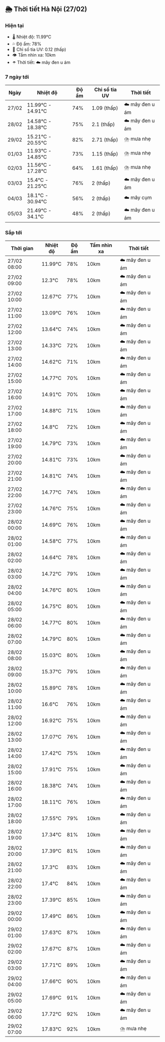 ## 🌦️ Thời tiết Hà Nội (27/02)

### Hiện tại

- 🌡️ Nhiệt độ: 11.99℃
- 💦 Độ ẩm: 78%
- 🌟 Chỉ số tia UV: 0.12 (thấp)
- 👁️ Tầm nhìn xa: 10km
- ☂️ Thời tiết: ☁️ mây đen u ám

### 7 ngày tới

| Ngày | Nhiệt độ | Độ ẩm | Chỉ số tia UV | Thời tiết |
| --- | --- | --- | --- | --- |
| 27/02 | 11.99℃ - 14.91℃ | 74% | 1.09 (thấp) | ☁️ mây đen u ám |
| 28/02 | 14.58℃ - 18.38℃ | 75% | 2.1 (thấp) | ☁️ mây đen u ám |
| 29/02 | 15.21℃ - 20.55℃ | 82% | 2.71 (thấp) | ⛈️ mưa nhẹ |
| 01/03 | 11.93℃ - 14.85℃ | 73% | 1.15 (thấp) | ⛈️ mưa nhẹ |
| 02/03 | 11.56℃ - 17.28℃ | 64% | 1.61 (thấp) | ⛈️ mưa nhẹ |
| 03/03 | 15.4℃ - 21.25℃ | 76% | 2 (thấp) | ☁️ mây đen u ám |
| 04/03 | 18.1℃ - 30.94℃ | 56% | 2 (thấp) | ☁️ mây cụm |
| 05/03 | 21.49℃ - 34.1℃ | 48% | 2 (thấp) | ☁️ mây đen u ám |

### Sắp tới

| Thời gian | Nhiệt độ | Độ ẩm | Tầm nhìn xa | Thời tiết |
| --- | --- | --- | --- | --- |
| 27/02 08:00 | 11.99℃ | 78% | 10km | ☁️ mây đen u ám |
| 27/02 09:00 | 12.3℃ | 78% | 10km | ☁️ mây đen u ám |
| 27/02 10:00 | 12.67℃ | 77% | 10km | ☁️ mây đen u ám |
| 27/02 11:00 | 13.09℃ | 76% | 10km | ☁️ mây đen u ám |
| 27/02 12:00 | 13.64℃ | 74% | 10km | ☁️ mây đen u ám |
| 27/02 13:00 | 14.33℃ | 72% | 10km | ☁️ mây đen u ám |
| 27/02 14:00 | 14.62℃ | 71% | 10km | ☁️ mây đen u ám |
| 27/02 15:00 | 14.77℃ | 70% | 10km | ☁️ mây đen u ám |
| 27/02 16:00 | 14.91℃ | 70% | 10km | ☁️ mây đen u ám |
| 27/02 17:00 | 14.88℃ | 71% | 10km | ☁️ mây đen u ám |
| 27/02 18:00 | 14.8℃ | 72% | 10km | ☁️ mây đen u ám |
| 27/02 19:00 | 14.79℃ | 73% | 10km | ☁️ mây đen u ám |
| 27/02 20:00 | 14.81℃ | 73% | 10km | ☁️ mây đen u ám |
| 27/02 21:00 | 14.81℃ | 74% | 10km | ☁️ mây đen u ám |
| 27/02 22:00 | 14.77℃ | 74% | 10km | ☁️ mây đen u ám |
| 27/02 23:00 | 14.76℃ | 75% | 10km | ☁️ mây đen u ám |
| 28/02 00:00 | 14.69℃ | 76% | 10km | ☁️ mây đen u ám |
| 28/02 01:00 | 14.58℃ | 77% | 10km | ☁️ mây đen u ám |
| 28/02 02:00 | 14.64℃ | 78% | 10km | ☁️ mây đen u ám |
| 28/02 03:00 | 14.72℃ | 79% | 10km | ☁️ mây đen u ám |
| 28/02 04:00 | 14.76℃ | 80% | 10km | ☁️ mây đen u ám |
| 28/02 05:00 | 14.75℃ | 80% | 10km | ☁️ mây đen u ám |
| 28/02 06:00 | 14.77℃ | 80% | 10km | ☁️ mây đen u ám |
| 28/02 07:00 | 14.79℃ | 80% | 10km | ☁️ mây đen u ám |
| 28/02 08:00 | 15.03℃ | 80% | 10km | ☁️ mây đen u ám |
| 28/02 09:00 | 15.37℃ | 79% | 10km | ☁️ mây đen u ám |
| 28/02 10:00 | 15.89℃ | 78% | 10km | ☁️ mây đen u ám |
| 28/02 11:00 | 16.6℃ | 76% | 10km | ☁️ mây đen u ám |
| 28/02 12:00 | 16.92℃ | 75% | 10km | ☁️ mây đen u ám |
| 28/02 13:00 | 17.07℃ | 76% | 10km | ☁️ mây đen u ám |
| 28/02 14:00 | 17.42℃ | 75% | 10km | ☁️ mây đen u ám |
| 28/02 15:00 | 17.91℃ | 75% | 10km | ☁️ mây đen u ám |
| 28/02 16:00 | 18.38℃ | 74% | 10km | ☁️ mây đen u ám |
| 28/02 17:00 | 18.11℃ | 76% | 10km | ☁️ mây đen u ám |
| 28/02 18:00 | 17.55℃ | 79% | 10km | ☁️ mây đen u ám |
| 28/02 19:00 | 17.34℃ | 81% | 10km | ☁️ mây đen u ám |
| 28/02 20:00 | 17.39℃ | 81% | 10km | ☁️ mây đen u ám |
| 28/02 21:00 | 17.3℃ | 83% | 10km | ☁️ mây đen u ám |
| 28/02 22:00 | 17.4℃ | 84% | 10km | ☁️ mây đen u ám |
| 28/02 23:00 | 17.39℃ | 85% | 10km | ☁️ mây đen u ám |
| 29/02 00:00 | 17.49℃ | 86% | 10km | ☁️ mây đen u ám |
| 29/02 01:00 | 17.63℃ | 87% | 10km | ☁️ mây đen u ám |
| 29/02 02:00 | 17.67℃ | 87% | 10km | ☁️ mây đen u ám |
| 29/02 03:00 | 17.71℃ | 89% | 10km | ☁️ mây đen u ám |
| 29/02 04:00 | 17.66℃ | 90% | 10km | ☁️ mây đen u ám |
| 29/02 05:00 | 17.69℃ | 91% | 10km | ☁️ mây đen u ám |
| 29/02 06:00 | 17.72℃ | 92% | 10km | ☁️ mây đen u ám |
| 29/02 07:00 | 17.83℃ | 92% | 10km | ⛈️ mưa nhẹ |
